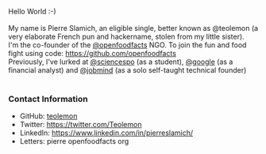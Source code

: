 Hello World :-)<br><br>
My name is Pierre Slamich, an eligible single, better known as @teolemon (a very elaborate French pun and hackername, stolen from my little sister).<br>
I'm the co-founder of the [@openfoodfacts](https://github.com/openfoodfacts) NGO. To join the fun and food fight using code: https://github.com/openfoodfacts<br>
Previously, I've lurked at [@sciencespo](https://github.com/sciencespo) (as a student), [@google](https://github.com/google) (as a financial analyst) and [@jobmind](https://github.com/jobmind) (as a solo self-taught technical founder)<br><br>


### Contact Information
- GitHub: [teolemon](https://github.com/teolemon)
- Twitter: https://twitter.com/Teolemon
- LinkedIn: https://www.linkedin.com/in/pierreslamich/
- Letters: pierre openfoodfacts org
